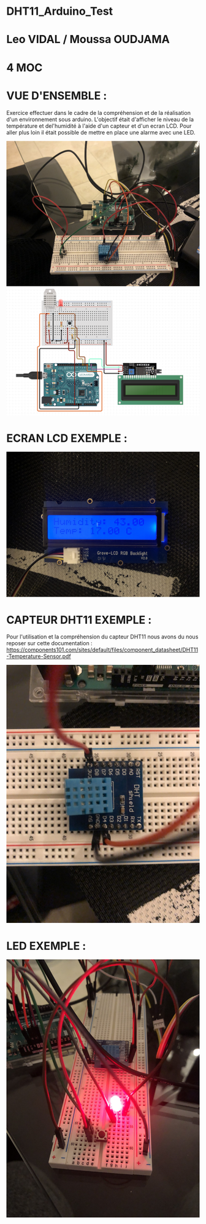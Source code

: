 # DHT11_Arduino_Test
# Leo VIDAL / Moussa OUDJAMA
# 4 MOC

# VUE D'ENSEMBLE : 
Exercice effectuer dans le cadre de la compréhension et de la réalisation d'un environnement sous arduino.
L'objectif était d'afficher le niveau de la température et  del'humidité à l'aide d'un capteur et d'un ecran LCD. Pour aller plus loin il était possible de mettre en place une alarme avec une LED.

![Vue](image/Vue.jpg)
![Vue2](image/Vue_2.png)


# ECRAN LCD EXEMPLE : 
![LCD](image/LCD_image.jpg)

# CAPTEUR DHT11 EXEMPLE : 

Pour l'utilisation et la compréhension du capteur DHT11 nous avons du nous reposer sur cette documentation : https://components101.com/sites/default/files/component_datasheet/DHT11-Temperature-Sensor.pdf

![DHT11](image/DHT_11_2.jpg)

# LED EXEMPLE : 
![LED](image/LED.jpg)





